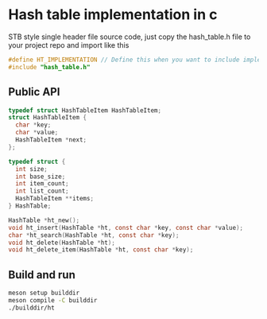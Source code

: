 # Hash table implementation in c

STB style single header file source code, just copy the hash_table.h file to your project repo and import like this
```c
#define HT_IMPLEMENTATION // Define this when you want to include implementation
#include "hash_table.h"
```

## Public API
```c
typedef struct HashTableItem HashTableItem;
struct HashTableItem {
  char *key;
  char *value;
  HashTableItem *next;
};

typedef struct {
  int size;
  int base_size;
  int item_count;
  int list_count;
  HashTableItem **items;
} HashTable;

HashTable *ht_new();
void ht_insert(HashTable *ht, const char *key, const char *value);
char *ht_search(HashTable *ht, const char *key);
void ht_delete(HashTable *ht);
void ht_delete_item(HashTable *ht, const char *key);
```

## Build and run
```bash
meson setup builddir
meson compile -C builddir
./builddir/ht
```
